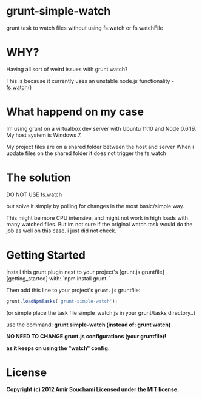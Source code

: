 grunt-simple-watch
==================

grunt task to watch files without using fs.watch or fs.watchFile

<h1>WHY?</h1>
Having all sort of weird issues with grunt watch?

This is because it currently uses an unstable node.js functionality - <a href="http://nodejs.org/api/fs.html#fs_fs_watch_filename_options_listener">fs.watch()</a>

<h1>What happend on my case</h1>
Im using grunt on a virtualbox dev server with Ubuntu 11.10 and Node 0.6.19.
My host system is Windows 7. 

My project files are on a shared folder between the host and server
When i update files on the shared folder it does not trigger the fs.watch 

<h1>The solution</h1>
DO NOT USE fs.watch

but solve it simply by polling for changes in the most basic/simple way.

This might be more CPU intensive, and might not work in high loads with many watched files.
But im not sure if the original watch task would do the job as well on this case. i just did not check.

<h1>Getting Started</h1>
Install this grunt plugin next to your project's [grunt.js gruntfile][getting_started] with: `npm install grunt-`

Then add this line to your project's `grunt.js` gruntfile:

```javascript
grunt.loadNpmTasks('grunt-simple-watch');
```

[grunt]: https://github.com/cowboy/grunt
[getting_started]: https://github.com/cowboy/grunt/blob/master/docs/getting_started.md

(or simple place the task file simple_watch.js in your grunt/tasks directory..)

use the command: <b>grunt simple-watch<b> (instead of: grunt watch)

<b>NO NEED TO CHANGE grunt.js configurations</b> (your gruntfile)!

as it keeps on using the "watch" config.


<h1>License</h1>
Copyright (c) 2012 Amir Souchami
Licensed under the MIT license.

